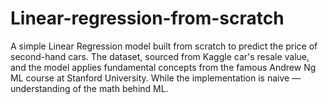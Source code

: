 # Linear-regression-from-scratch
A simple Linear Regression model built from scratch to predict the price of second-hand cars. The dataset, sourced from Kaggle car's resale value, and the model applies fundamental concepts from the famous Andrew Ng ML course at Stanford University. While the implementation is naive —understanding of the math behind ML.
